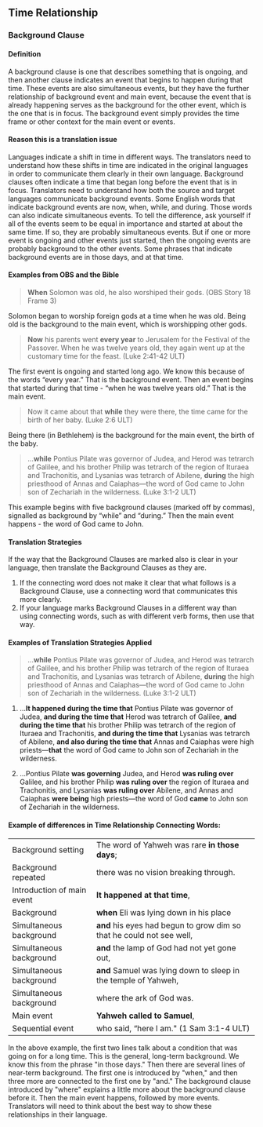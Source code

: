 ## Time Relationship

### Background Clause

#### Definition

A background clause is one that describes something that is ongoing, and then another clause indicates an event that begins to happen during that time. These events are also simultaneous events, but they have the further relationship of background event and main event, because the event that is already happening serves as the background for the other event, which is the one that is in focus. The background event simply provides the time frame or other context for the main event or events. 

#### Reason this is a translation issue

Languages indicate a shift in time in different ways. The translators need to understand how these shifts in time are indicated in the original languages in order to communicate them clearly in their own language. Background clauses often indicate a time that began long before the event that is in focus. Translators need to understand how both the source and target languages communicate background events. Some English words that indicate background events are now, when, while, and during. Those words can also indicate simultaneous events. To tell the difference, ask yourself if all of the events seem to be equal in importance and started at about the same time. If so, they are probably simultaneous events. But if one or more event is ongoing and other events just started, then the ongoing events are probably background to the other events. Some phrases that indicate background events are in those days, and at that time.

#### Examples from OBS and the Bible

> **When** Solomon was old, he also worshiped their gods. (OBS Story 18 Frame 3)

Solomon began to worship foreign gods at a time when he was old. Being old is the background to the main event, which is worshipping other gods. 

> **Now** his parents went **every year** to Jerusalem for the Festival of the Passover. When he was twelve years old, they again went up at the customary time for the feast.  (Luke 2:41-42 ULT)

The first event is ongoing and started long ago. We know this because of the words “every year.” That is the background event. Then an event begins that started during that time - “when he was twelve years old.” That is the main event. 

> Now it came about that **while** they were there, the time came for the birth of her baby. (Luke 2:6 ULT)

Being there (in Bethlehem) is the background for the main event, the birth of the baby.

> …**while** Pontius Pilate was governor of Judea, and Herod was tetrarch of Galilee, and his brother Philip was tetrarch of the region of Ituraea and Trachonitis, and Lysanias was tetrarch of Abilene, **during** the high priesthood of Annas and Caiaphas—the word of God came to John son of Zechariah in the wilderness. (Luke 3:1-2 ULT)

This example begins with five background clauses (marked off by commas), signalled as background by “while” and “during.” Then the main event happens - the word of God came to John.

#### Translation Strategies

If the way that the Background Clauses are marked also is clear in your language, then translate the Background Clauses as they are.

1. If the connecting word does not make it clear that what follows is a Background Clause, use a connecting word that communicates this more clearly.
2. If your language marks Background Clauses in a different way than using connecting words, such as with different verb forms, then use that way.

#### Examples of Translation Strategies Applied

> …**while** Pontius Pilate was governor of Judea, and Herod was tetrarch of Galilee, and his brother Philip was tetrarch of the region of Ituraea and Trachonitis, and Lysanias was tetrarch of Abilene, **during** the high priesthood of Annas and Caiaphas—the word of God came to John son of Zechariah in the wilderness. (Luke 3:1-2 ULT)

1. …**It happened during the time that** Pontius Pilate was governor of Judea, **and during the time that** Herod was tetrarch of Galilee, **and during the time that** his brother Philip was tetrarch of the region of Ituraea and Trachonitis, **and during the time that** Lysanias was tetrarch of Abilene, **and also during the time that** Annas and Caiaphas were high priests—**that** the word of God came to John son of Zechariah in the wilderness. 

2. …Pontius Pilate **was governing** Judea, and Herod **was ruling over** Galilee, and his brother Philip **was ruling over** the region of Ituraea and Trachonitis, and Lysanias **was ruling over** Abilene, and Annas and Caiaphas **were being** high priests—the word of God **came** to John son of Zechariah in the wilderness. 

#### Example of differences in Time Relationship Connecting Words:

|                          |                                              |
| ------------------------ | -------------------------------------------- |
|Background setting        |The word of Yahweh was rare **in those days**;|
|Background repeated	   |   there was no vision breaking through.      | 
|Introduction of main event|**It happened at that time**,  |
|Background		           |**when** Eli was lying down in his place  |
|Simultaneous background   |**and** his eyes had begun to grow dim so that he could not see well,|
|Simultaneous background   |**and** the lamp of God had not yet gone out,  |
|Simultaneous background   |**and** Samuel was lying down to sleep in the temple of Yahweh,|
|  Simultaneous background |     where the ark of God was.  |
|Main event		           |**Yahweh called to Samuel**,  |
|Sequential event		   |who said, “here I am." (1 Sam 3:1-4 ULT) |

In the above example, the first two lines talk about a condition that was going on for a long time. This is the general, long-term background. We know this from the phrase "in those days." Then there are several lines of near-term background. The first one is introduced by "when," and then three more are connected to the first one by "and." The background clause introduced by "where" explains a little more about the background clause before it. Then the main event happens, followed by more events. Translators will need to think about the best way to show these relationships in their language. 
